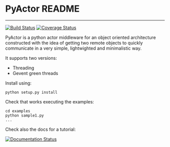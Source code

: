 # PyActor README
-----------------------------

[![Build Status](https://travis-ci.org/pedrotgn/pyactor.svg?branch=master)](https://travis-ci.org/pedrotgn/pyactor)
[![Coverage Status](https://codecov.io/gh/pedrotgn/pyactor/branch/master/graph/badge.svg)](https://codecov.io/gh/pedrotgn/pyactor)

PyActor is a python actor middleware for an object oriented architecture
constructed with the idea of getting two remote objects
to quickly communicate in a very simple, lightwighted and minimalistic way.

It supports two versions:
* Threading
* Gevent green threads

<!-- +grafic tests -->

Install using:

    python setup.py install

Check that works executing the examples:

    cd examples
    python sample1.py
    ...

Check also the docs for a tutorial:

[![Documentation Status](https://readthedocs.org/projects/pyactor/badge/?version=latest)](http://pyactor.readthedocs.io/en/latest/?badge=latest)
